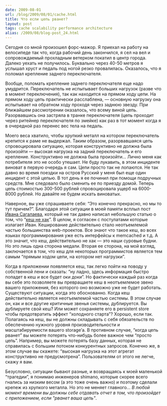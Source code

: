 ```yaml
---
date: 2009-08-01
url: /blog/2009/08/01/cache.html
title: Что если цепь рванет?
layout: post
tags: cache scalability performance architecture
alias: /2009/08/blog-post_24.html
---
```


Сегодня со мной произошел форс-мажор. Я приехал на работу на велосипеде так что, когда рабочий день закончился, я сел на вел и сопровождаемый прохладным ветерком покатил в центр города. Далеко уехать не получилось. Буквально через 40-50 метров я услышал хруст и педаль под ногой резко провалилась. Оказалось, что я поломал крепление заднего переключателя.

Вообще, поломать крепление заднего переключателя еще надо умудрится. Переключатель не испытывает больших нагрузок (разве что в момент переключения), так как находится на прямом ходу цепи. На прямом ходу цепь практически расслаблена, — основную нагрузку она испытывает на обратном ходу проходя через заднюю звезду. При ближайшем рассмотрении оказалось, что всему виной цепь. Разорвавшись она застряла в транке переключателя (цепь проходит через ритейнер переключателя по змейке) как раз в тот момент когда я в очередной раз перенес вес тела на педаль.

Моего веса хватило, чтобы хрупкий металл на котором переключатель крепится к раме не выдержал. Таким образом, разорвавшаяся цепь спровоцировала ситуацию, которая конструктивно не должна была произойти — высокая нагрузка на задний переключатель и его крепление. Конструктивно не должна была произойти... Лично меня как потребителя это не особо утешает. Не буду лукавить, в этом инциденте виноват в первую очередь я сам. Цепи просто так не лопаются. Не так давно во время поездки на остров Русский у меня был еще один инцидент с этой цепью. В тот день я ее починил при помощи подручных средств. Мне следовало было сменить ее по приезду домой. Теперь цепь стоимостью 300-500 рублей спровоцировала ущерб на 6000-8000 рублей. Но давайте не будем искать виноватых.

Наверное, вы уже спрашиваете себя: “Это конечно прекрасно, но мы то тут причем?”. Благодаря этой ситуации в моей памяти всплыл пост [Ивана Сагалаева][ref-ivan], который не так давно написал небольшую статью о том, что “[кеш не хак][ref-post]”. В целом, я согласен с постулатами которые излагает Иван. Кеширование действительно стало неотъемлемой частью большинства web-проектов. Все знают что такое кеш, во всех языках программирования уже есть интерфейсы к memcached и т.д. А это значит, что кеш, действительно не хак — это наши суровые будни. Но это лишь одна сторона медали. Вторая ее сторона, на мой взгляд, заключается в том, что кеш для некоторых программистов является тем самым “прямым ходом цепи, на котором нет нагрузки”.

Когда в приложении появляется кеш, так легко пойти на поводу у собственной лени и сказать: “ну ладно, здесь информация быстро попадет в кеш и все будет оки доки”. Но фактически каждый раз когда вы себе это позволяете вы превращаете кеш в неотъемлемое звено вашего приложения, без которого оно возможно уже не будет работать. Существуют ситуации, когда это обоснованно. Когда кеш действительно является неотъемлемой частью системы. В этом случае он, как и все другие критичные звенья системы, дублируется. Вы дублируете свой кеш? Или может сохраняете его в persistent store чтобы предотвратить эффект “холодного старта”? Хорошо, если так. Полагаясь на кеш, вы не должны складывать с себя обязательств по обеспечению нужного уровня производительности и масштабируемости вашего storage’а. В противном случае, “когда цепь рванет” вы можете потерять что-нибудь более важное чем “просто цепь”. Например, вы можете потерять базу данных, которая не справилась с большим потоком конкурентных запросов. Конечно же, в этом случае вы скажете: “высокая нагрузка на этот агрегат конструктивно не предусмотрена”. Пользователям от этого не легче, скажу я вам.

Безусловно, ситуации бывают разные, и возвращаясь к моей маленькой “трагедии”, я понимаю инженеров shimano, которые скорее всего гнались за низким весом (а это тоже очень важно) и поэтому сделали крепеж из хрупкого металла. Но это не меняет главного... _В любой момент времени вы должны себе отдавать отчет в том, что произойдет с приложением, если "рванет ваша цепь"_.

[ref-ivan]: http://softwaremaniacs.org/
[ref-post]: http://softwaremaniacs.org/blog/2009/06/22/caching-is-not-hack/

